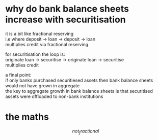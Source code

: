 # why do bank balance sheets increase with securitisation
it is a bit like fractional reserving  
i.e where deposit -> loan -> deposit -> loan  
multiplies credit via fractional reserving

for securitisation the loop is:  
originate loan -> securitise -> originate loan -> securitise  
multiplies credit  

a final point:  
if only banks purchased securitiesed assets then bank balance sheets would not have grown in aggregate  
the key to aggregate growth in bank balance sheets is that securitised assets were offloaded to non-bank institutions  

# the maths
$${{not_fractional}}$$
